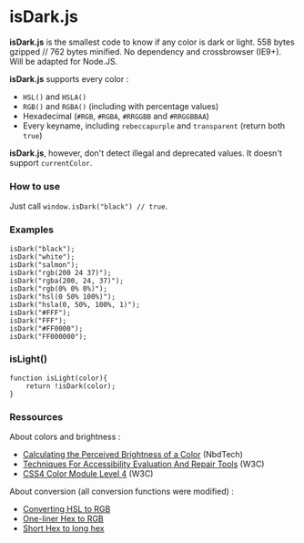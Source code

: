# isDark.js

**isDark.js** is the smallest code to know if any color is dark or light. 558 bytes gzipped // 762 bytes minified. No dependency and crossbrowser (IE9+). Will be adapted for Node.JS.

**isDark.js** supports every color :

* `HSL()` and `HSLA()`
* `RGB()` and `RGBA()` (including with percentage values)
* Hexadecimal (`#RGB`, `#RGBA`, `#RRGGBB` and `#RRGGBBAA`)
* Every keyname, including `rebeccapurple` and `transparent` (return both `true`)

**isDark.js**, however, don't detect illegal and deprecated values. It doesn't support `currentColor`.

### How to use

Just call `window.isDark("black") // true`.

### Examples

```
isDark("black");
isDark("white");
isDark("salmon");
isDark("rgb(200 24 37)");
isDark("rgba(200, 24, 37)");
isDark("rgb(0% 0% 0%)");
isDark("hsl(0 50% 100%)");
isDark("hsla(0, 50%, 100%, 1)");
isDark("#FFF");
isDark("FFF");
isDark("#FF0000");
isDark("FF000000");
```
### isLight()

```
function isLight(color){
    return !isDark(color);
}
```

### Ressources

About colors and brightness :
* [Calculating the Perceived Brightness of a Color](http://www.nbdtech.com/Blog/archive/2008/04/27/Calculating-the-Perceived-Brightness-of-a-Color.aspx) (NbdTech)
* [Techniques For Accessibility Evaluation And Repair Tools](https://www.w3.org/TR/AERT#color-contrast) (W3C)
* [CSS4 Color Module Level 4](https://www.w3.org/TR/css-color-4/) (W3C)

About conversion (all conversion functions were modified) :

* [Converting HSL to RGB](https://gist.github.com/mjackson/5311256)
* [One-liner Hex to RGB](http://stackoverflow.com/questions/5623838/rgb-to-hex-and-hex-to-rgb#comment32619955_11508164)
* [Short Hex to long hex](https://gist.github.com/jed/983661)
